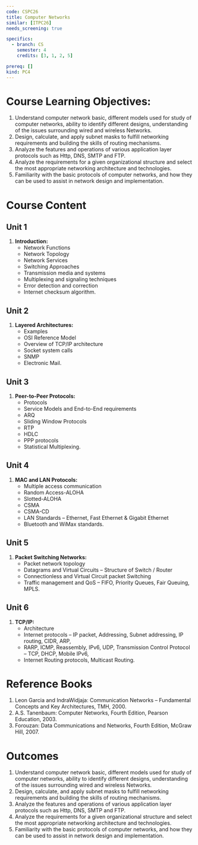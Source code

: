 ```yaml
---
code: CSPC26
title: Computer Networks
similar: [ITPC26]
needs_screening: true

specifics:
  - branch: CS
    semester: 4
    credits: [3, 1, 2, 5]

prereq: []
kind: PC4
---
```


# Course Learning Objectives:

1. Understand computer network basic, different models used for study of computer networks, ability to
   identify different designs, understanding of the issues surrounding wired and wireless Networks.
2. Design, calculate, and apply subnet masks to fulfill networking requirements and building the skills of
   routing mechanisms.
3. Analyze the features and operations of various application layer protocols such as Http, DNS, SMTP
   and FTP.
4. Analyze the requirements for a given organizational structure and select the most appropriate
   networking architecture and technologies.
5. Familiarity with the basic protocols of computer networks, and how they can be used to assist in
   network design and implementation.

# Course Content

## Unit 1

1. **Introduction:**
   - Network Functions
   - Network Topology
   - Network Services
   - Switching Approaches
   - Transmission media and systems
   - Multiplexing and signaling techniques
   - Error detection and correction
   - Internet checksum algorithm.

## Unit 2

1. **Layered Architectures:**
   - Examples
   - OSI Reference Model
   - Overview of TCP/IP architecture
   - Socket system calls
   - SNMP
   - Electronic Mail.

## Unit 3

1. **Peer-to-Peer Protocols:**
   - Protocols
   - Service Models and End-to-End requirements
   - ARQ
   - Sliding Window Protocols
   - RTP
   - HDLC
   - PPP protocols
   - Statistical Multiplexing.

## Unit 4

1. **MAC and LAN Protocols:**
   - Multiple access communication
   - Random Access-ALOHA
   - Slotted-ALOHA
   - CSMA
   - CSMA-CD
   - LAN Standards – Ethernet, Fast Ethernet & Gigabit Ethernet
   - Bluetooth and WiMax standards.

## Unit 5

1. **Packet Switching Networks:**
   - Packet network topology
   - Datagrams and Virtual Circuits – Structure of Switch / Router
   - Connectionless and Virtual Circuit packet Switching
   - Traffic management and QoS – FIFO, Priority Queues, Fair Queuing, MPLS.

## Unit 6

1. **TCP/IP:**
   - Architecture
   - Internet protocols – IP packet, Addressing, Subnet addressing, IP routing, CIDR, ARP,
   - RARP, ICMP, Reassembly, IPv6, UDP, Transmission Control Protocol – TCP, DHCP, Mobile IPv6,
   - Internet Routing protocols, Multicast Routing.

# Reference Books

1. Leon Garcia and IndraWidjaja: Communication Networks – Fundamental Concepts and Key
   Architectures, TMH, 2000.
2. A.S. Tanenbaum: Computer Networks, Fourth Edition, Pearson Education, 2003.
3. Forouzan: Data Communications and Networks, Fourth Edition, McGraw Hill, 2007.

# Outcomes

1. Understand computer network basic, different models used for study of computer networks, ability to
   identify different designs, understanding of the issues surrounding wired and wireless Networks.
2. Design, calculate, and apply subnet masks to fulfill networking requirements and building the skills of
   routing mechanisms.
3. Analyze the features and operations of various application layer protocols such as Http, DNS, SMTP
   and FTP.
4. Analyze the requirements for a given organizational structure and select the most appropriate
   networking architecture and technologies.
5. Familiarity with the basic protocols of computer networks, and how they can be used to assist in
   network design and implementation. 
